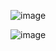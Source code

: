 ![image](https://github.com/user-attachments/assets/358716ef-9104-4f6e-b37f-7dcec58b6d5c)

![image](https://github.com/user-attachments/assets/51399e4a-e260-4026-8009-3ceb416a365d)
